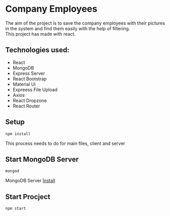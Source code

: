 # Company Employees

The aim of the project is to save the company employees with their pictures in the system and find them easily with the help of filtering.
<br/>
This project has made with react.

## Technologies used:

* React
* MongoDB
* Express Server
* React Bootstrap
* Material Ui
* Expreess File Upload
* Axios
* React Dropzone
* React Router

## Setup

````
npm install
````
This process needs to do for main files, client and server

## Start MongoDB Server

````
mongod
````

MongoDB Server <a href="https://www.mongodb.com/try/download/community">İnstall</a>

## Start Procject

````
npm start
````